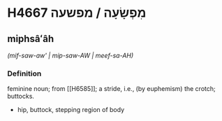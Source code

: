 # H4667 מִפְשָׂעָה / מפשעה

## miphsâʻâh

_(mif-saw-aw' | mip-saw-AW | meef-sa-AH)_

### Definition

feminine noun; from [[H6585]]; a stride, i.e., (by euphemism) the crotch; buttocks.

- hip, buttock, stepping region of body
